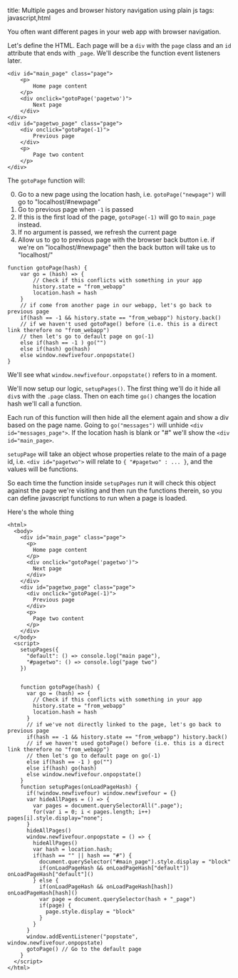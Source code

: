 title: Multiple pages and browser history navigation using plain js
tags: javascript,html

You often want different pages in your web app with browser navigation.

Let's define the HTML. Each page will be a `div` with the `page` class and an `id` attribute that ends with `_page`. We'll describe the function event listeners later.

```
<div id="main_page" class="page">
    <p>
        Home page content
    </p>
    <div onclick="gotoPage('pagetwo')">
        Next page
    </div>
</div>
<div id="pagetwo_page" class="page">
    <div onclick="gotoPage(-1)">
        Previous page
    </div>
    <p>
        Page two content
    </p>
</div>
```

The `gotoPage` function will:

0. Go to a new page using the location hash, i.e. `gotoPage("newpage")` will go to "localhost/#newpage"
0. Go to previous page when `-1` is passed
0. If this is the first load of the page, `gotoPage(-1)` will go to `main_page` instead.
0. If no argument is passed, we refresh the current page
0. Allow us to go to previous page with the browser back button i.e. if we're on "localhost/#newpage" then the back button will take us to "localhost/"

```
function gotoPage(hash) { 
    var go = (hash) => {
        // Check if this conflicts with something in your app
        history.state = "from_webapp"
        location.hash = hash
    }
    // if come from another page in our webapp, let's go back to previous page
    if(hash == -1 && history.state == "from_webapp") history.back()
    // if we haven't used gotoPage() before (i.e. this is a direct link therefore no "from_webapp")
    // then let's go to default page on go(-1) 
    else if(hash == -1 ) go("") 
    else if(hash) go(hash)
    else window.newfivefour.onpopstate()
}
```

We'll see what `window.newfivefour.onpopstate()` refers to in a moment.

We'll now setup our logic, `setupPages()`. The first thing we'll do it hide all `div`s with the `.page` class. Then on each time `go()` changes the location hash we'll call a function.

Each run of this function will then hide all the element again and show a div based on the page name. Going to `go("messages")` will unhide `<div id="messages_page">`. If the location hash is blank or "#" we'll show the `<div id="main_page>`.

`setupPage` will take an object whose properties relate to the main of a page id, i.e. `<div id="pagetwo">` will relate to `{ "#pagetwo" : ... }`, and the values will be functions. 

So each time the function inside `setupPages` run it will check this object against the page we're visiting and then run the functions therein, so you can define javascript functions to run when a page is loaded.

Here's the whole thing

```
<html>
  <body>
    <div id="main_page" class="page">
      <p>
        Home page content
      </p>
      <div onclick="gotoPage('pagetwo')">
        Next page
      </div>
    </div>
    <div id="pagetwo_page" class="page">
      <div onclick="gotoPage(-1)">
        Previous page
      </div>
      <p>
        Page two content
      </p>
    </div>
  </body>
  <script>
    setupPages({
      "default": () => console.log("main page"),
      "#pagetwo": () => console.log("page two")
    })


    function gotoPage(hash) { 
      var go = (hash) => {
        // Check if this conflicts with something in your app
        history.state = "from_webapp"
        location.hash = hash
      }
      // if we've not directly linked to the page, let's go back to previous page
      if(hash == -1 && history.state == "from_webapp") history.back()
      // if we haven't used gotoPage() before (i.e. this is a direct link therefore no "from_webapp")
      // then let's go to default page on go(-1) 
      else if(hash == -1 ) go("") 
      else if(hash) go(hash)
      else window.newfivefour.onpopstate()
    }
    function setupPages(onLoadPageHash) {
      if(!window.newfivefour) window.newfivefour = {}
      var hideAllPages = () => {
        var pages = document.querySelectorAll(".page");
        for(var i = 0; i < pages.length; i++) pages[i].style.display="none";
      }
      hideAllPages()
      window.newfivefour.onpopstate = () => {
        hideAllPages()
        var hash = location.hash;
        if(hash == "" || hash == "#") {
          document.querySelector("#main_page").style.display = "block"
          if(onLoadPageHash && onLoadPageHash["default"]) onLoadPageHash["default"]()
        } else {
          if(onLoadPageHash && onLoadPageHash[hash]) onLoadPageHash[hash]()
          var page = document.querySelector(hash + "_page")
          if(page) {
            page.style.display = "block"
          }
        }
      }
      window.addEventListener("popstate", window.newfivefour.onpopstate)
      gotoPage() // Go to the default page
    }
  </script>
</html>
```
